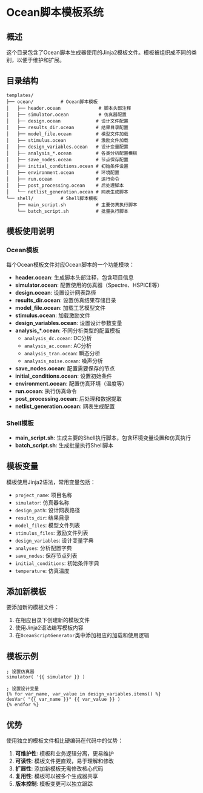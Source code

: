 # Ocean脚本模板系统

## 概述

这个目录包含了Ocean脚本生成器使用的Jinja2模板文件。模板被组织成不同的类别，以便于维护和扩展。

## 目录结构

```
templates/
├── ocean/          # Ocean脚本模板
│   ├── header.ocean              # 脚本头部注释
│   ├── simulator.ocean           # 仿真器配置
│   ├── design.ocean             # 设计文件配置
│   ├── results_dir.ocean        # 结果目录配置
│   ├── model_file.ocean         # 模型文件加载
│   ├── stimulus.ocean           # 激励文件加载
│   ├── design_variables.ocean   # 设计变量配置
│   ├── analysis_*.ocean         # 各类分析配置模板
│   ├── save_nodes.ocean         # 节点保存配置
│   ├── initial_conditions.ocean # 初始条件设置
│   ├── environment.ocean        # 环境配置
│   ├── run.ocean                # 运行命令
│   ├── post_processing.ocean    # 后处理脚本
│   └── netlist_generation.ocean # 网表生成脚本
└── shell/          # Shell脚本模板
    ├── main_script.sh           # 主要仿真执行脚本
    └── batch_script.sh          # 批量执行脚本
```

## 模板使用说明

### Ocean模板

每个Ocean模板文件对应Ocean脚本的一个功能模块：

- **header.ocean**: 生成脚本头部注释，包含项目信息
- **simulator.ocean**: 配置使用的仿真器（Spectre、HSPICE等）
- **design.ocean**: 设置设计网表路径
- **results_dir.ocean**: 设置仿真结果存储目录
- **model_file.ocean**: 加载工艺模型文件
- **stimulus.ocean**: 加载激励文件
- **design_variables.ocean**: 设置设计参数变量
- **analysis_*.ocean**: 不同分析类型的配置模板
  - `analysis_dc.ocean`: DC分析
  - `analysis_ac.ocean`: AC分析  
  - `analysis_tran.ocean`: 瞬态分析
  - `analysis_noise.ocean`: 噪声分析
- **save_nodes.ocean**: 配置需要保存的节点
- **initial_conditions.ocean**: 设置初始条件
- **environment.ocean**: 配置仿真环境（温度等）
- **run.ocean**: 执行仿真命令
- **post_processing.ocean**: 后处理和数据提取
- **netlist_generation.ocean**: 网表生成配置

### Shell模板

- **main_script.sh**: 生成主要的Shell执行脚本，包含环境变量设置和仿真执行
- **batch_script.sh**: 生成批量执行Shell脚本

## 模板变量

模板使用Jinja2语法，常用变量包括：

- `project_name`: 项目名称
- `simulator`: 仿真器名称
- `design_path`: 设计网表路径
- `results_dir`: 结果目录
- `model_files`: 模型文件列表
- `stimulus_files`: 激励文件列表
- `design_variables`: 设计变量字典
- `analyses`: 分析配置字典
- `save_nodes`: 保存节点列表
- `initial_conditions`: 初始条件字典
- `temperature`: 仿真温度

## 添加新模板

要添加新的模板文件：

1. 在相应目录下创建新的模板文件
2. 使用Jinja2语法编写模板内容
3. 在`OceanScriptGenerator`类中添加相应的加载和使用逻辑

## 模板示例

```jinja2
; 设置仿真器
simulator( '{{ simulator }} )
```

```jinja2
; 设置设计变量
{% for var_name, var_value in design_variables.items() %}
desVar( "{{ var_name }}" {{ var_value }} )
{% endfor %}
```

## 优势

使用独立的模板文件相比硬编码在代码中的优势：

1. **可维护性**: 模板和业务逻辑分离，更易维护
2. **可读性**: 模板文件更直观，易于理解和修改
3. **扩展性**: 添加新模板无需修改核心代码
4. **复用性**: 模板可以被多个生成器共享
5. **版本控制**: 模板变更可以独立跟踪